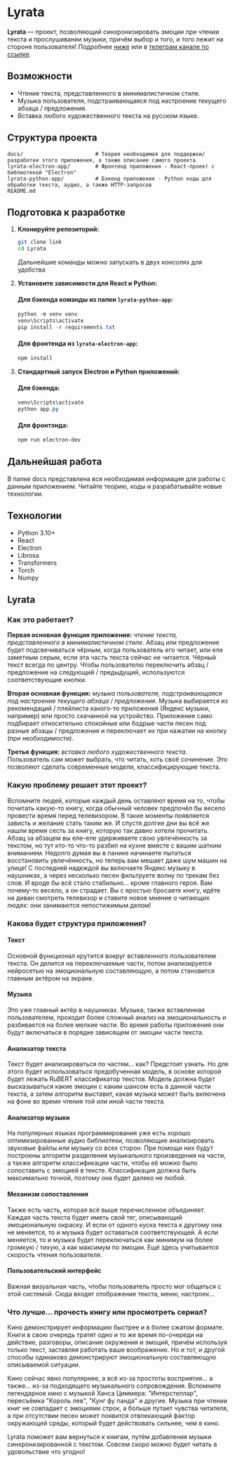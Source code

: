 # Lyrata

**Lyrata** — проект, позволяющий синхронизировать эмоции при чтении текста и прослушивании музыки, причём выбор и того, и того лежит на стороне пользователя! Подробнее [ниже](#lyrata-1) или в [телеграм канале по ссылке](https://t.me/LyrataAI).

## Возможности

- Чтение текста, представленного в минималистичном стиле.
- Музыка пользователя, подстраивающаяся под настроение текущего абзаца / предложения.
- Вставка любого художественного текста на русском языке.

## Структура проекта

```
docs/                       # Теория необходимая для поддержки/разработки этого приложения, а также описание самого проекта
lyrata-electron-app/        # Фронтенд приложения - React-проект с библиотекой "Electron"
lyrata-python-app/          # Бэкенд приложения - Python коды для обработки текста, аудио, а также HTTP-запросов
README.md
```

## Подготовка к разработке

1.  **Клонируйте репозиторий:**

    ```bash
    git clone link
    cd Lyrata
    ```

    Дальнейшие команды можно запускать в двух консолях для удобства

2.  **Установите зависимости для React и Python:**

    #### Для бэкенда команды из папки `lyrata-python-app`:

    ```powershell
    python -m venv venv
    venv\Scripts\activate
    pip install -r requirements.txt
    ```

    #### Для фронтенда из `lyrata-electron-app`:

    ```powershell
    npm install
    ```

3.  **Стандартный запуск Electron и Python приложений:**

    #### Для бэкенда:

    ```powershell
    venv\Scripts\activate
    python app.py
    ```

    #### Для фронтэнда:

    ```powershell
    npm run electron-dev
    ```

## Дальнейшая работа

В папке docs представлена вся необходимая информация для работы с данным приложением. Читайте теорию, коды и разрабатывайте новые технологии.

## Технологии

- Python 3.10+
- React
- Electron
- Librosa
- Transformers
- Torch
- Numpy

## Lyrata

### Как это работает?

**Первая основная функция приложения:** _чтение текста, представленного в минималистичном стиле_. Абзац или предложение будет подсвечиваться чёрным, когда пользователь его читает, или еле заметным серым, если эта часть текста сейчас не читается. Чёрный текст всегда по центру. Чтобы пользователю переключить абзац / предложение на следующий / предыдущий, используются соответствующие кнопки.

**Вторая основная функция:** _музыка пользователя, подстраивающаяся под настроение текущего абзаца / предложения_. Музыка выбирается из рекомендаций / плейлиста какого-то приложения (Яндекс музыки, например) или просто скачанной на устройство. Приложение само подбирает относительно спокойные или бодрые части песен под разные абзацы / предложения и переключает их при нажатии на кнопку (при необходимости).

**Третья функция:** _вставка любого художественного текста_. Пользователь сам может выбрать, что читать, хоть своё сочинение. Это позволяют сделать современные модели, классифицирующие текста.

### Какую проблему решает этот проект?

Вспомните людей, которые каждый день оставляют время на то, чтобы почитать какую-то книгу, когда обычный человек предпочёл бы весело провести время перед телевизором. В такие моменты появляется зависть и желание стать таким же. И спустя долгие дни вы всё же нашли время сесть за книгу, которую так давно хотели прочитать. Абзац за абзацем вы еле-еле удерживаете свою увлечённость за текстом, но тут кто-то что-то разбил на кухне вместе с вашим шатким вниманием. Недолго думая вы в панике начинаете пытаться восстановить увлечённость, но теперь вам мешает даже шум машин на улице! С последней надеждой вы включаете Яндекс музыку в наушниках, а через несколько песен фильтруете волну по трекам без слов. И вроде бы всё стало стабильно... кроме главного героя. Вам почему-то весело, а он страдает. Вы с яростью бросаете книгу, идёте на диван смотреть телевизор и ставите новое мнение о читающих людях: они занимаются непостижимым делом!

### Какова будет структура приложения?

#### Текст

Основной функционал крутится вокруг вставленного пользователем текста. Он делится на переключаемые части, потом анализируется нейросетью на эмоциональную составляющую, а потом становится главным актёром на экране.

#### Музыка

Это уже главный актёр в наушниках. Музыка, также вставленная пользователем, проходит более сложный анализ на эмоциональность и разбивается на более мелкие части. Во время работы приложения они будут включаться в порядке зависящем от эмоции части текста.

#### Анализатор текста

Текст будет анализироваться по частям... как? Предстоит узнать. Но для этого будет использоваться предобученная модель, в основе которой будет лежать RuBERT классификатор текстов. Модель должна будет высказываться какие эмоции с каким шансом есть в данной части текста, а затем алгоритм выставит, какая музыка может быть включена на фоне во время чтения той или иной части текста.

#### Анализатор музыки

На популярных языках программирования уже есть хорошо оптимизированные аудио библиотеки, позволяющие анализировать звуковые файлы или музыку со всех сторон. При помощи них будут построены алгоритм разделения музыкального произведения на части, а также алгоритм классификации части, чтобы её можно было сопоставить с эмоцией в тексте. Классификация должна быть максимально точной, поэтому она будет далеко не любой.

#### Механизм сопоставления

Также есть часть, которая всё выше перечисленное объединяет. Каждая часть текста будет иметь свой тег, описывающий эмоциональную окраску. И если от одного куска текста к другому она не меняется, то и музыка будет оставаться соответствующей. А если меняется, то и музыка будет переключаться как минимум на более громкую / тихую, а как максимум по эмоции. Ещё здесь учитывается скорость чтения пользователя.

#### Пользовательский интерфейс

Важная визуальная часть, чтобы пользователь просто мог общаться с этой системой. Сюда входят отображение текста, меню, настроек...

### Что лучше... прочесть книгу или просмотреть сериал?

Кино демонстрирует информацию быстрее и в более сжатом формате. Книги в свою очередь тратят одно и то же время по-очереди на действие, разговоры, описание окружения и эмоций, причём используя только текст, заставляя работать ваше воображение. Но и тот, и другой способы одинаково демонстрируют эмоциональную составляющую описываемой ситуации.

Кино сейчас явно популярнее, а всё из-за простоты восприятия... а также... из-за подходящего музыкального сопровождения. Вспомните легендарное кино с музыкой Ханса Циммера: "Интерстеллар", пересъёмка "Король лев", "Кунг фу панда" и другие. Музыка при чтении книг не совпадает с эмоциями строк, а больше путает чувства читателя, а при отсутствии песен может появится отвлекающий фактор окружающей среды, который будет действовать сильнее, чем в кино.

Lyrata поможет вам вернуться к книгам, путём добавления музыки синхронизированной с текстом. Совсем скоро можно будет читать в удовольствие что угодно!

